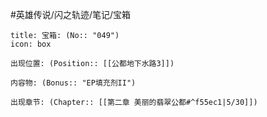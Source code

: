#英雄传说/闪之轨迹/笔记/宝箱
```ad-quote
title: 宝箱: (No:: "049")
icon: box

出现位置: (Position:: [[公都地下水路3]])

内容物: (Bonus:: "EP填充剂II")

出现章节: (Chapter:: [[第二章 美丽的翡翠公都#^f55ec1|5/30]])

```
